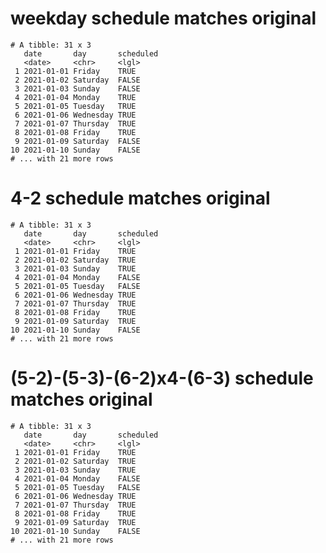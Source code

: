 # weekday schedule matches original

    # A tibble: 31 x 3
       date       day       scheduled
       <date>     <chr>     <lgl>    
     1 2021-01-01 Friday    TRUE     
     2 2021-01-02 Saturday  FALSE    
     3 2021-01-03 Sunday    FALSE    
     4 2021-01-04 Monday    TRUE     
     5 2021-01-05 Tuesday   TRUE     
     6 2021-01-06 Wednesday TRUE     
     7 2021-01-07 Thursday  TRUE     
     8 2021-01-08 Friday    TRUE     
     9 2021-01-09 Saturday  FALSE    
    10 2021-01-10 Sunday    FALSE    
    # ... with 21 more rows

# 4-2 schedule matches original

    # A tibble: 31 x 3
       date       day       scheduled
       <date>     <chr>     <lgl>    
     1 2021-01-01 Friday    TRUE     
     2 2021-01-02 Saturday  TRUE     
     3 2021-01-03 Sunday    TRUE     
     4 2021-01-04 Monday    FALSE    
     5 2021-01-05 Tuesday   FALSE    
     6 2021-01-06 Wednesday TRUE     
     7 2021-01-07 Thursday  TRUE     
     8 2021-01-08 Friday    TRUE     
     9 2021-01-09 Saturday  TRUE     
    10 2021-01-10 Sunday    FALSE    
    # ... with 21 more rows

# (5-2)-(5-3)-(6-2)x4-(6-3) schedule matches original

    # A tibble: 31 x 3
       date       day       scheduled
       <date>     <chr>     <lgl>    
     1 2021-01-01 Friday    TRUE     
     2 2021-01-02 Saturday  TRUE     
     3 2021-01-03 Sunday    TRUE     
     4 2021-01-04 Monday    FALSE    
     5 2021-01-05 Tuesday   FALSE    
     6 2021-01-06 Wednesday TRUE     
     7 2021-01-07 Thursday  TRUE     
     8 2021-01-08 Friday    TRUE     
     9 2021-01-09 Saturday  TRUE     
    10 2021-01-10 Sunday    FALSE    
    # ... with 21 more rows

